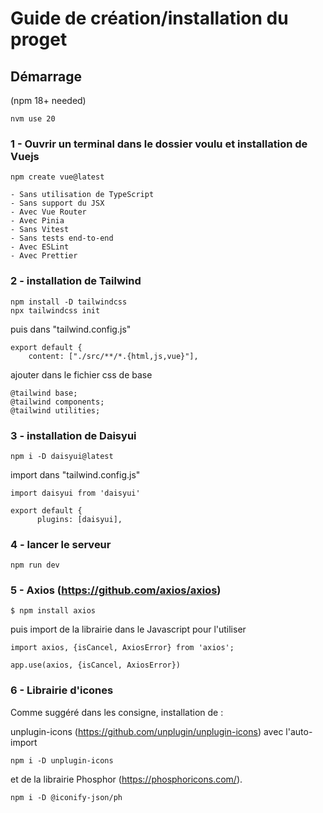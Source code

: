 # Guide de création/installation du proget

## Démarrage

(npm 18+ needed)

    nvm use 20

### 1 - Ouvrir un terminal dans le dossier voulu et installation de Vuejs

    npm create vue@latest

    - Sans utilisation de TypeScript
    - Sans support du JSX
    - Avec Vue Router
    - Avec Pinia
    - Sans Vitest
    - Sans tests end-to-end
    - Avec ESLint
    - Avec Prettier

### 2 - installation de Tailwind

    npm install -D tailwindcss
    npx tailwindcss init

puis dans "tailwind.config.js"

    export default {
        content: ["./src/**/*.{html,js,vue}"],

ajouter dans le fichier css de base
    
    @tailwind base;
    @tailwind components;
    @tailwind utilities;

### 3 - installation de Daisyui

    npm i -D daisyui@latest

import dans "tailwind.config.js"

    import daisyui from 'daisyui'

    export default {
          plugins: [daisyui],

### 4 - lancer le serveur

    npm run dev

### 5 - Axios (https://github.com/axios/axios)

    $ npm install axios

puis import de la librairie dans le Javascript pour l'utiliser

    import axios, {isCancel, AxiosError} from 'axios';

    app.use(axios, {isCancel, AxiosError})

### 6 - Librairie d'icones

Comme suggéré dans les consigne, installation de :

unplugin-icons (https://github.com/unplugin/unplugin-icons) avec l'auto-import

    npm i -D unplugin-icons 

et de la librairie Phosphor (https://phosphoricons.com/).
    
    npm i -D @iconify-json/ph
